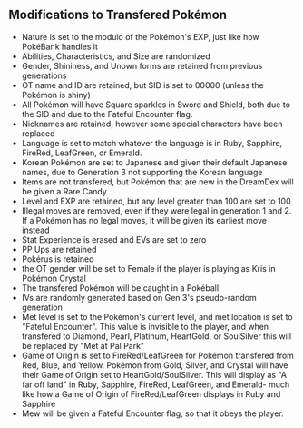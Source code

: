 ## Modifications to Transfered Pokémon
- Nature is set to the modulo of the Pokémon's EXP, just like how PokéBank handles it
- Abilities, Characteristics, and Size are randomized
- Gender, Shininess, and Unown forms are retained from previous generations
- OT name and ID are retained, but SID is set to 00000 (unless the Pokémon is shiny)
- All Pokémon will have Square sparkles in Sword and Shield, both due to the SID and due to the Fateful Encounter flag.
- Nicknames are retained, however some special characters have been replaced
- Language is set to match whatever the language is in Ruby, Sapphire, FireRed, LeafGreen, or Emerald.
- Korean Pokémon are set to Japanese and given their default Japanese names, due to Generation 3 not supporting the Korean language
- Items are not transfered, but Pokémon that are new in the DreamDex will be given a Rare Candy
- Level and EXP are retained, but any level greater than 100 are set to 100
- Illegal moves are removed, even if they were legal in generation 1 and 2. If a Pokémon has no legal moves, it will be given its earliest move instead
- Stat Experience is erased and EVs are set to zero
- PP Ups are retained
- Pokérus is retained
- the OT gender will be set to Female if the player is playing as Kris in Pokémon Crystal
- The transfered Pokémon will be caught in a Pokéball
- IVs are randomly generated based on Gen 3's pseudo-random generation
- Met level is set to the Pokémon's current level, and met location is set to "Fateful Encounter". This value is invisible to the player, and when transfered to Diamond, Pearl, Platinum, HeartGold, or SoulSilver this will be replaced by "Met at Pal Park"
- Game of Origin is set to FireRed/LeafGreen for Pokémon transfered from Red, Blue, and Yellow. Pokémon from Gold, Silver, and Crystal will have their Game of Origin set to HeartGold/SoulSilver. This will display as "A far off land" in Ruby, Sapphire, FireRed, LeafGreen, and Emerald- much like how a Game of Origin of FireRed/LeafGreen displays in Ruby and Sapphire
- Mew will be given a Fateful Encounter flag, so that it obeys the player.

